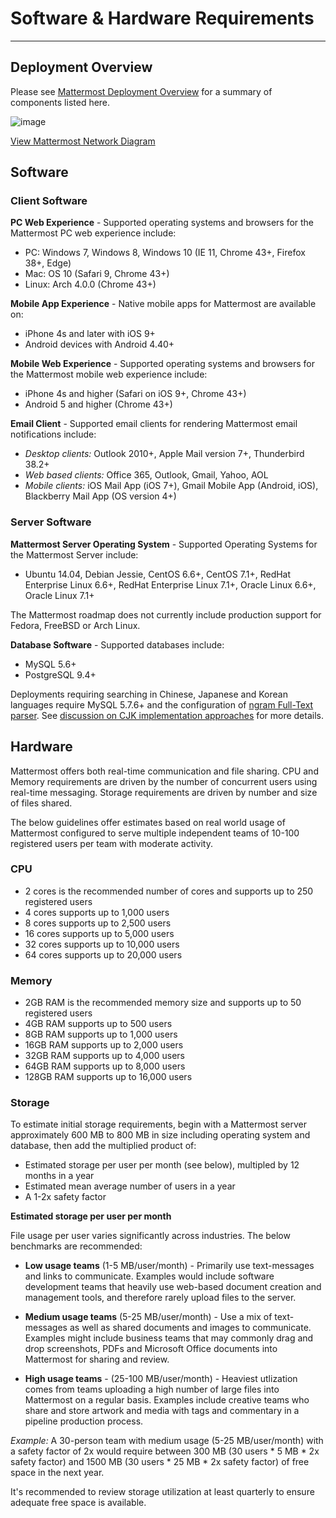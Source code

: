# Software & Hardware Requirements
___

## Deployment Overview

Please see [Mattermost Deployment Overview](https://github.com/mattermost/docs/blob/master/source/install/network-diagram.png) for a summary of components listed here. 

![image](https://cloud.githubusercontent.com/assets/177788/13056300/62381ea4-d3c9-11e5-8bdf-bdf94442d968.png)

[View Mattermost Network Diagram](https://cloud.githubusercontent.com/assets/177788/13056300/62381ea4-d3c9-11e5-8bdf-bdf94442d968.png)

## Software 

### Client Software 

**PC Web Experience** - Supported operating systems and browsers for the Mattermost PC web experience include: 

- PC: Windows 7, Windows 8, Windows 10 (IE 11, Chrome 43+, Firefox 38+, Edge)  
- Mac: OS 10 (Safari 9, Chrome 43+)  
- Linux: Arch 4.0.0  (Chrome 43+)  

**Mobile App Experience** - Native mobile apps for Mattermost are available on: 

- iPhone 4s and later with iOS 9+ 
- Android devices with Android 4.40+

**Mobile Web Experience** - Supported operating systems and browsers for the Mattermost mobile web experience include: 

- iPhone 4s and higher (Safari on iOS 9+, Chrome 43+)  
- Android 5 and higher (Chrome 43+)  

**Email Client** - Supported email clients for rendering Mattermost email notifications include:

- _Desktop clients:_ Outlook 2010+, Apple Mail version 7+, Thunderbird 38.2+  
- _Web based clients:_ Office 365, Outlook, Gmail, Yahoo, AOL  
- _Mobile clients:_ iOS Mail App (iOS 7+), Gmail Mobile App (Android, iOS), Blackberry Mail App  (OS version 4+)

### Server Software 

**Mattermost Server Operating System** - Supported Operating Systems for the Mattermost Server include: 

- Ubuntu 14.04, Debian Jessie, CentOS 6.6+, CentOS 7.1+, RedHat Enterprise Linux 6.6+, RedHat Enterprise Linux 7.1+, Oracle Linux 6.6+, Oracle Linux 7.1+

The Mattermost roadmap does not currently include production support for Fedora, FreeBSD or Arch Linux. 

**Database Software** - Supported databases include: 

- MySQL 5.6+
- PostgreSQL 9.4+

Deployments requiring searching in Chinese, Japanese and Korean languages require MySQL 5.7.6+ and the configuration of [ngram Full-Text parser](https://dev.mysql.com/doc/refman/5.7/en/fulltext-search-ngram.html). See [discussion on CJK implementation approaches](https://github.com/mattermost/platform/issues/2033#issuecomment-183872616) for more details. 

## Hardware

Mattermost offers both real-time communication and file sharing. CPU and Memory requirements are driven by the number of concurrent users using real-time messaging. Storage requirements are driven by number and size of files shared. 

The below guidelines offer estimates based on real world usage of Mattermost configured to serve multiple independent teams of 10-100 registered users per team with moderate activity. 

### CPU

- 2 cores is the recommended number of cores and supports up to 250 registered users
- 4 cores supports up to 1,000 users
- 8 cores supports up to 2,500 users
- 16 cores supports up to 5,000 users
- 32 cores supports up to 10,000 users
- 64 cores supports up to 20,000 users

### Memory

- 2GB RAM is the recommended memory size and supports up to 50 registered users
- 4GB RAM supports up to 500 users
- 8GB RAM supports up to 1,000 users
- 16GB RAM supports up to 2,000 users
- 32GB RAM supports up to 4,000 users
- 64GB RAM supports up to 8,000 users
- 128GB RAM supports up to 16,000 users

### Storage 

To estimate initial storage requirements, begin with a Mattermost server approximately 600 MB to 800 MB in size including operating system and database, then add the multiplied product of:

- Estimated storage per user per month (see below), multipled by 12 months in a year
- Estimated mean average number of users in a year
- A 1-2x safety factor

**Estimated storage per user per month**

File usage per user varies significantly across industries. The below benchmarks are recommended: 

- **Low usage teams** (1-5 MB/user/month) - Primarily use text-messages and links to communicate. Examples would include software development teams that heavily use web-based document creation and management tools, and therefore rarely upload files to the server. 
 
- **Medium usage teams** (5-25 MB/user/month) - Use a mix of text-messages as well as shared documents and images to communicate. Examples might include business teams that may commonly drag and drop screenshots, PDFs and Microsoft Office documents into Mattermost for sharing and review. 

- **High usage teams** - (25-100 MB/user/month) - Heaviest utlization comes from teams uploading a high number of large files into Mattermost on a regular basis. Examples include creative teams who share and store artwork and media with tags and commentary in a pipeline production process. 
 
*Example:* A 30-person team with medium usage (5-25 MB/user/month) with a safety factor of 2x would require between 300 MB (30 users * 5 MB * 2x safety factor) and 1500 MB (30 users * 25 MB * 2x safety factor) of free space in the next year. 

It's recommended to review storage utilization at least quarterly to ensure adequate free space is available. 


